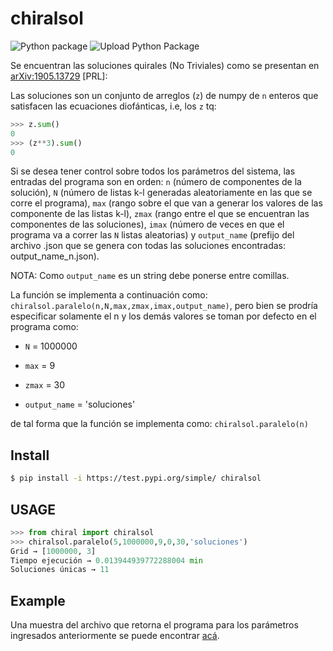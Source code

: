 # chiralsol

![Python package](https://github.com/valentinafv96/chiralsol/workflows/Python%20package/badge.svg)
![Upload Python Package](https://github.com/valentinafv96/chiralsol/workflows/Upload%20Python%20Package/badge.svg)

Se encuentran las soluciones quirales (No Triviales) como se presentan en [arXiv:1905.13729](https://arxiv.org/abs/1905.13729) [PRL]:

Las soluciones son un conjunto de arreglos (`z`) de numpy de `n` enteros que satisfacen las ecuaciones diofánticas, i.e, los `z` tq:

```python
>>> z.sum()
0
>>> (z**3).sum()
0
```

Si se desea tener control sobre todos los parámetros del sistema, las entradas del programa son en orden: `n` (número de componentes de la solución), `N` (número de listas k-l generadas aleatoriamente en las que se corre el programa), `max` (rango sobre el que van a generar los valores de las componente de las listas k-l), `zmax` (rango entre el que se encuentran las componentes de las soluciones), `imax` (número de veces en que el programa va a correr las `N` listas aleatorias) y `output_name` (prefijo del archivo .json que se genera con todas las soluciones encontradas: output_name_n.json). 

NOTA: Como `output_name` es un string debe ponerse entre comillas.

La función se implementa a continuación como: `chiralsol.paralelo(n,N,max,zmax,imax,output_name)`, pero bien se prodría especificar solamente el n y los demás valores se toman por defecto en el programa como: 

  - `N` = 1000000
  - `max` = 9
  - `zmax` = 30

  - `output_name` = 'soluciones'
  
de tal forma que la función se implementa como: `chiralsol.paralelo(n)`

## Install
```bash
$ pip install -i https://test.pypi.org/simple/ chiralsol
```
## USAGE
```python
>>> from chiral import chiralsol
>>> chiralsol.paralelo(5,1000000,9,0,30,'soluciones')
Grid → [1000000, 3]
Tiempo ejecución → 0.013944939772288004 min
Soluciones únicas → 11
```

## Example
Una muestra del archivo que retorna el programa para los parámetros ingresados anteriormente se puede encontrar [acá](https://github.com/valentinafv96/chiralsol/blob/main/soluciones_5.json).
